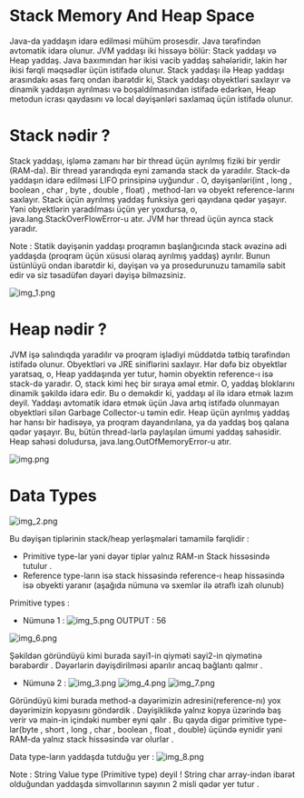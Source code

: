 # Stack Memory And Heap Space

Java-da yaddaşın idarə edilməsi mühüm prosesdir. Java tərəfindən avtomatik idarə olunur. JVM yaddaşı iki hissəyə bölür: Stack yaddaşı və Heap yaddaş. Java baxımından hər ikisi vacib yaddaş sahələridir, lakin hər ikisi fərqli məqsədlər üçün istifadə olunur. Stack yaddaşı ilə Heap yaddaşı arasındakı əsas fərq ondan ibarətdir ki, Stack yaddaşı obyektləri saxlayır və dinamik yaddaşın ayrılması və boşaldılmasından istifadə edərkən, Heap metodun icrası qaydasını və local dəyişənləri saxlamaq üçün istifadə olunur.

# Stack nədir ?

Stack yaddaşı, işləmə zamanı hər bir thread üçün ayrılmış fiziki bir yerdir (RAM-da). Bir thread yarandıqda eyni zamanda stack də yaradılır. Stack-də yaddaşın idarə edilməsi LIFO  prinsipinə uyğundur . O, dəyişənləri(int , long , boolean , char , byte , double , float) , method-ları və obyekt reference-larını saxlayır. Stack üçün ayrılmış yaddaş funksiya geri qayıdana qədər yaşayır. Yəni obyektlərin yaradılması üçün yer yoxdursa, o, java.lang.StackOverFlowError-u atır.  JVM hər thread üçün ayrıca stack yaradır.

Note : Statik dəyişənin yaddaşı proqramın başlanğıcında stack əvəzinə adi yaddaşda (proqram üçün xüsusi olaraq ayrılmış yaddaş) ayrılır. Bunun üstünlüyü ondan ibarətdir ki, dəyişən və ya prosedurunuzu tamamilə sabit edir və siz təsadüfən dəyəri dəyişə bilməzsiniz.

![img_1.png](img_1.png)

# Heap nədir ?

JVM işə salındıqda yaradılır və proqram işlədiyi müddətdə tətbiq tərəfindən istifadə olunur. Obyektləri və JRE siniflərini saxlayır. Hər dəfə biz obyektlər yaratsaq, o, Heap yaddaşında yer tutur, həmin obyektin reference-ı isə stack-də yaradır. O, stack kimi heç bir sıraya əməl etmir. O, yaddaş bloklarını dinamik şəkildə idarə edir. Bu o deməkdir ki, yaddaşı əl ilə idarə etmək lazım deyil. Yaddaşı avtomatik idarə etmək üçün Java artıq istifadə olunmayan obyektləri silən Garbage Collector-u təmin edir. Heap üçün ayrılmış yaddaş hər hansı bir hadisəyə, ya proqram dayandırılana, ya da yaddaş boş qalana qədər yaşayır. Bu, bütün thread-lərlə paylaşılan ümumi yaddaş sahəsidir. Heap sahəsi doludursa, java.lang.OutOfMemoryError-u atır.

![img.png](img.png)

# Data Types

![img_2.png](img_2.png)

Bu dəyişən tiplərinin stack/heap yerləşmələri tamamilə fərqlidir :

+ Primitive type-lar yəni dəyər tiplər yalnız RAM-ın Stack hissəsində tutulur .
+ Reference type-ların isə stack hissəsində reference-ı heap hissəsində isə obyekti yaranır (aşağıda nümunə və sxemlər ilə ətraflı izah olunub)


Primitive types :
+ Nümunə 1 :
![img_5.png](img_5.png)
OUTPUT : 56

![img_6.png](img_6.png)

Şəkildən göründüyü kimi burada sayi1-in qiyməti sayi2-in qiymətinə bərabərdir .
Dəyərlərin dəyişdirilməsi aparılır ancaq bağlantı qalmır . 


+ Nümunə 2 :
![img_3.png](img_3.png)
![img_4.png](img_4.png)
![img_7.png](img_7.png)

Göründüyü kimi burada method-a dəyərimizin adresini(reference-nı) yox dəyərimizin kopyasını göndərdik . Dəyişiklikdə yalnız kopya üzərində baş verir və  main-in içindəki number eyni qalır . 
Bu qayda digər primitive type-lar(byte , short , long , char , boolean , float , double) üçündə eynidir yəni RAM-da yalnız stack hissəsində var olurlar .

Data type-ların yaddaşda tutduğu yer : 
![img_8.png](img_8.png)

Note : String Value type (Primitive type) deyil ! String char array-indən ibarət olduğundan yaddaşda simvollarının sayının 2 misli qədər yer tutur .

